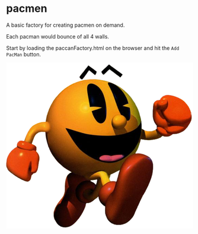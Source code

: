 # pacmen
A basic factory for creating pacmen on demand.

Each pacman would bounce of all 4 walls.

Start by loading the paccanFactory.html on the browser and hit the `Add PacMan` button.

<img src="pac_man_3d.png">
